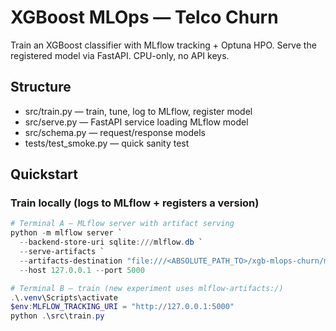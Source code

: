 # XGBoost MLOps — Telco Churn

Train an XGBoost classifier with MLflow tracking + Optuna HPO.
Serve the registered model via FastAPI. CPU-only, no API keys.

## Structure
- src/train.py — train, tune, log to MLflow, register model
- src/serve.py — FastAPI service loading MLflow model
- src/schema.py — request/response models
- tests/test_smoke.py — quick sanity test

## Quickstart

### Train locally (logs to MLflow + registers a version)
```powershell
# Terminal A — MLflow server with artifact serving
python -m mlflow server `
  --backend-store-uri sqlite:///mlflow.db `
  --serve-artifacts `
  --artifacts-destination "file:///<ABSOLUTE_PATH_TO>/xgb-mlops-churn/mlruns" `
  --host 127.0.0.1 --port 5000

# Terminal B — train (new experiment uses mlflow-artifacts:/)
.\.venv\Scripts\activate
$env:MLFLOW_TRACKING_URI = "http://127.0.0.1:5000"
python .\src\train.py
